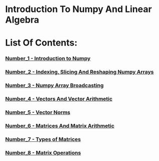 # Introduction To Numpy And Linear Algebra

# List Of Contents:

### [Number_1 - Introduction to Numpy](Content%20details/Number_1.md)
### [Number_2 - Indexing, Slicing And Reshaping Numpy Arrays](Content%20details/Number_2.md)
### [Number_3 - Numpy Array Broadcasting](Content%20details/Number_3.md)
### [Number_4 - Vectors And Vector Arithmetic](Content%20details/Number_4.md)
### [Number_5 - Vector Norms](Content%20details/Number_5.md)
### [Number_6 - Matrices And Matrix Arithmetic](Content%20details/Number_6.md)
### [Number_7 - Types of Matrices](Content%20details/Number_7.md)
### [Number_8 - Matrix Operations](Content%20details/Number_8.md)
